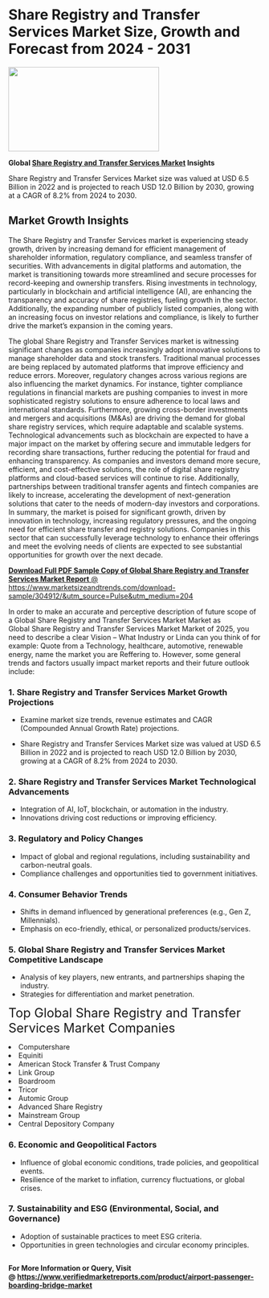 <H1>Share Registry and Transfer Services Market Size, Growth and Forecast from 2024 - 2031</H1><img class="aligncenter size-medium wp-image-584254" src="https://thirdeyenews.in/wp-content/uploads/2024/09/Global-Market-Research-300x168.jpeg" alt="" width="300" height="168" /><p><strong>Global&nbsp;<a href="https://www.marketsizeandtrends.com/download-sample/304912/&amp;utm_source=Pulse&amp;utm_medium=204">Share Registry and Transfer Services Market</a> Insights</strong></p><p>Share Registry and Transfer Services Market size was valued at USD 6.5 Billion in 2022 and is projected to reach USD 12.0 Billion by 2030, growing at a CAGR of 8.2% from 2024 to 2030.</p><p><h2>Market Growth Insights</h2> <p>The Share Registry and Transfer Services market is experiencing steady growth, driven by increasing demand for efficient management of shareholder information, regulatory compliance, and seamless transfer of securities. With advancements in digital platforms and automation, the market is transitioning towards more streamlined and secure processes for record-keeping and ownership transfers. Rising investments in technology, particularly in blockchain and artificial intelligence (AI), are enhancing the transparency and accuracy of share registries, fueling growth in the sector. Additionally, the expanding number of publicly listed companies, along with an increasing focus on investor relations and compliance, is likely to further drive the market’s expansion in the coming years.</p> <p><a href="#"></a></p> <p>The global Share Registry and Transfer Services market is witnessing significant changes as companies increasingly adopt innovative solutions to manage shareholder data and stock transfers. Traditional manual processes are being replaced by automated platforms that improve efficiency and reduce errors. Moreover, regulatory changes across various regions are also influencing the market dynamics. For instance, tighter compliance regulations in financial markets are pushing companies to invest in more sophisticated registry solutions to ensure adherence to local laws and international standards. Furthermore, growing cross-border investments and mergers and acquisitions (M&As) are driving the demand for global share registry services, which require adaptable and scalable systems. Technological advancements such as blockchain are expected to have a major impact on the market by offering secure and immutable ledgers for recording share transactions, further reducing the potential for fraud and enhancing transparency. As companies and investors demand more secure, efficient, and cost-effective solutions, the role of digital share registry platforms and cloud-based services will continue to rise. Additionally, partnerships between traditional transfer agents and fintech companies are likely to increase, accelerating the development of next-generation solutions that cater to the needs of modern-day investors and corporations. In summary, the market is poised for significant growth, driven by innovation in technology, increasing regulatory pressures, and the ongoing need for efficient share transfer and registry solutions. Companies in this sector that can successfully leverage technology to enhance their offerings and meet the evolving needs of clients are expected to see substantial opportunities for growth over the next decade.</p> <p><a href="#"></p><p><span class=""><strong>Download Full PDF Sample Copy of Global Share Registry and Transfer Services Market Report</strong> @ <a href="https://www.marketsizeandtrends.com/download-sample/304912/&amp;utm_source=Pulse&amp;utm_medium=204" target="_blank">https://www.marketsizeandtrends.com/download-sample/304912/&amp;utm_source=Pulse&amp;utm_medium=204</a></span></p><p>In order to make an accurate and perceptive description of future scope of a Global&nbsp;Share Registry and Transfer Services Market Market as Global&nbsp;Share Registry and Transfer Services Market Market of 2025, you need to describe a clear Vision &ndash; What Industry or Linda can you think of for example: Quote from a Technology, healthcare, automotive, renewable energy, name the market you are Reffering to. However, some general trends and factors usually impact market reports and their future outlook include:</p><h3>1.&nbsp;<strong>Share Registry and Transfer Services Market Growth Projections</strong></h3><ul><li>Examine market size trends, revenue estimates and CAGR (Compounded Annual Growth Rate) projections.</li><li><p>Share Registry and Transfer Services Market size was valued at USD 6.5 Billion in 2022 and is projected to reach USD 12.0 Billion by 2030, growing at a CAGR of 8.2% from 2024 to 2030.</p></li></ul><h3>2.&nbsp;<strong>Share Registry and Transfer Services Market Technological Advancements</strong></h3><ul><li>Integration of AI, IoT, blockchain, or automation in the industry.</li><li>Innovations driving cost reductions or improving efficiency.</li></ul><h3>3.&nbsp;<strong>Regulatory and Policy Changes</strong></h3><ul><li>Impact of global and regional regulations, including sustainability and carbon-neutral goals.</li><li>Compliance challenges and opportunities tied to government initiatives.</li></ul><h3>4.&nbsp;<strong>Consumer Behavior Trends</strong></h3><ul><li>Shifts in demand influenced by generational preferences (e.g., Gen Z, Millennials).</li><li>Emphasis on eco-friendly, ethical, or personalized products/services.</li></ul><h3>5.&nbsp;<strong>Global Share Registry and Transfer Services Market Competitive Landscape</strong></h3><ul><li>Analysis of key players, new entrants, and partnerships shaping the industry.</li><li>Strategies for differentiation and market penetration.</li></ul><p data-pm-slice="1 1 []"><span style="color: inherit; font-family: inherit; font-size: 25px;">Top Global Share Registry and Transfer Services Market Companies</span></p><div class="" data-test-id=""><p><li>Computershare</li><li> Equiniti</li><li> American Stock Transfer & Trust Company</li><li> Link Group</li><li> Boardroom</li><li> Tricor</li><li> Automic Group</li><li> Advanced Share Registry</li><li> Mainstream Group</li><li> Central Depository Company</li></p></div><h3>6.&nbsp;<strong>Economic and Geopolitical Factors</strong></h3><ul><li>Influence of global economic conditions, trade policies, and geopolitical events.</li><li>Resilience of the market to inflation, currency fluctuations, or global crises.</li></ul><h3>7.&nbsp;<strong>Sustainability and ESG (Environmental, Social, and Governance)</strong></h3><ul><li>Adoption of sustainable practices to meet ESG criteria.</li><li>Opportunities in green technologies and circular economy principles.</li></ul><h2><strong style="font-size: 14px;">For More Information or Query, Visit @&nbsp;</strong><a style="background-color: #ffffff; font-size: 14px;" href="https://www.marketsizeandtrends.com/report/share-registry-and-transfer-services-market/" target="_blank">https://www.verifiedmarketreports.com/product/airport-passenger-boarding-bridge-market</a></h2>

